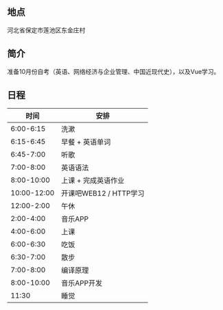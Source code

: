 ## 地点

河北省保定市莲池区东金庄村



## 简介

准备10月份自考（英语、网络经济与企业管理、中国近现代史），以及Vue学习。



## 日程

| 时间        | 安排                   |
| ----------- | ---------------------- |
| 6:00-6:15   | 洗漱                   |
| 6:15-6:45   | 早餐 + 英语单词        |
| 6:45-7:00   | 听歌                   |
| 7:00-8:00   | 英语语法               |
| 8:00-10:00  | 上课 + 完成英语作业    |
| 10:00-12:00 | 开课吧WEB12 / HTTP学习 |
| 12:00-2:00  | 午休                   |
| 2:00-4:00   | 音乐APP                |
| 4:00-6:00   | 上课                   |
| 6:00-6:30   | 吃饭                   |
| 6:30-7:00   | 散步                   |
| 7:00-8:00   | 编译原理               |
| 8:00-10:00  | 音乐APP开发            |
| 11:30       | 睡觉                   |

